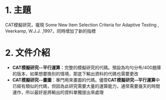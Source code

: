 # 1. 主題
CAT模擬研究，複現 Some New Item Selection Criteria for Adaptive Testing , Veerkamp, W.J.J. ,1997，同時增加了新的指標

# 2. 文件介紹
- **CAT模擬研究--平行運算**：完整的模擬研究的代碼。預設為均勻分布/400題庫的版本，如果想要換別的情境，那底下輸出資料的代碼也需要更改
- **CAT模擬研究--畫圖**：專門用來畫圖的代碼。儘管**CAT模擬研究--平行運算**中已經有類似的代碼，但因為此研究需要大量的運算能力，通常需要幾天的時間運作，所以最好是將輸出的資料單獨提出來處理
